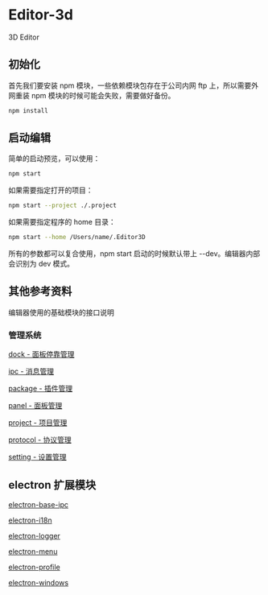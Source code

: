 # Editor-3d

3D Editor

## 初始化

首先我们要安装 npm 模块，一些依赖模块包存在于公司内网 ftp 上，所以需要外网重装 npm 模块的时候可能会失败，需要做好备份。

```bash
npm install
```

## 启动编辑

简单的启动预览，可以使用：

```bash
npm start
```

如果需要指定打开的项目：

```bash
npm start --project ./.project
```

如果需要指定程序的 home 目录：

```bash
npm start --home /Users/name/.Editor3D
```

所有的参数都可以复合使用，npm start 启动的时候默认带上 --dev。编辑器内部会识别为 dev 模式。

## 其他参考资料

编辑器使用的基础模块的接口说明

### 管理系统

[dock     - 面板停靠管理](./node_modules/@editor/dock/README.MD)

[ipc      - 消息管理](./node_modules/@editor/ipc/README.MD)

[package  - 插件管理](./node_modules/@editor/package/README.MD)

[panel    - 面板管理](./node_modules/@editor/panel/README.MD)

[project  - 项目管理](./node_modules/@editor/project/README.MD)

[protocol - 协议管理](./node_modules/@editor/protocol/README.MD)

[setting  - 设置管理](./node_modules/@editor/setting/README.MD)

## electron 扩展模块

[electron-base-ipc](./node_modules/@base/electron-base-ipc/README.MD)

[electron-i18n](./node_modules/@base/electron-i18n/README.MD)

[electron-logger](./node_modules/@base/electron-logger/README.MD)

[electron-menu](./node_modules/@base/electron-menu/README.MD)

[electron-profile](./node_modules/@base/electron-profile/README.MD)

[electron-windows](./node_modules/@base/electron-windows/README.MD)